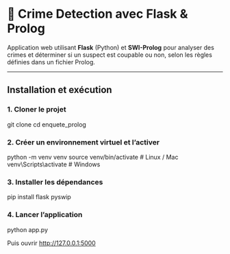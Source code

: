 # 🔎 Crime Detection avec Flask & Prolog

Application web utilisant **Flask** (Python) et **SWI-Prolog** pour analyser des crimes et déterminer si un suspect est coupable ou non, selon les règles définies dans un fichier Prolog.

---

## Installation et exécution

### 1. Cloner le projet

git clone
cd enquete_prolog

### 2. Créer un environnement virtuel et l’activer

python -m venv venv
source venv/bin/activate # Linux / Mac
venv\Scripts\activate # Windows

### 3. Installer les dépendances

pip install flask pyswip

### 4. Lancer l’application

python app.py

Puis ouvrir http://127.0.0.1:5000
